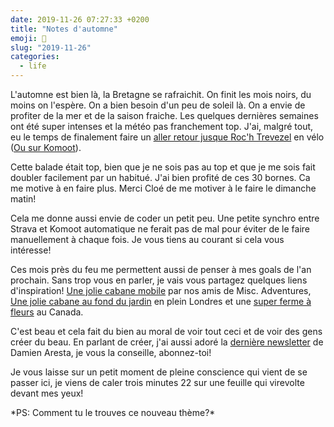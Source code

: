 ```yaml
---
date: 2019-11-26 07:27:33 +0200
title: "Notes d'automne"
emoji: 🍂
slug: "2019-11-26"
categories:
  - life
---
```


L'automne est bien là, la Bretagne se rafraichit. On finit les mois noirs, du moins on l'espère. On a bien besoin d'un peu de soleil là. On a envie de profiter de la mer et de la saison fraiche. Les quelques dernières semaines ont été super intenses et la météo pas franchement top. J'ai, malgré tout, eu le temps de finalement faire un [aller retour jusque Roc'h Trevezel](https://www.strava.com/activities/2871071403) en vélo ([Ou sur Komoot](https://www.komoot.com/tour/103586992)).

Cette balade était top, bien que je ne sois pas au top et que je me sois fait doubler facilement par un habitué. J'ai bien profité de ces 30 bornes. Ca me motive à en faire plus. Merci Cloé de me motiver à le faire le dimanche matin!

Cela me donne aussi envie de coder un petit peu. Une petite synchro entre Strava et Komoot automatique ne ferait pas de mal pour éviter de le faire manuellement à chaque fois. Je vous tiens au courant si cela vous intéresse!

Ces mois près du feu me permettent aussi de penser à mes goals de l'an prochain. Sans trop vous en parler, je vais vous partagez quelques liens d'inspiration! [Une jolie cabane mobile](https://www.miscellaneousadventures.co.uk/logbook/2019/10/22/micro-cabin-building) par nos amis de Misc. Adventures, [Une jolie cabane au fond du jardin](https://www.fieldmag.com/articles/surman-weston-architects-inspo-writers-shed) en plein Londres et une [super ferme à fleurs](https://beside.media/in-bloom/) au Canada.

C'est beau et cela fait du bien au moral de voir tout ceci et de voir des gens créer du beau. En parlant de créer, j'ai aussi adoré la [dernière newsletter](https://us4.campaign-archive.com/?u=c1f95eb581d88de7ee2f11ffd&id=d25365e639) de Damien Aresta, je vous la conseille, abonnez-toi!

Je vous laisse sur un petit moment de pleine conscience qui vient de se passer ici, je viens de caler trois minutes 22 sur une feuille qui virevolte devant mes yeux!

<span class="text-xs">
*PS: Comment tu le trouves ce nouveau thème?*
</span>

